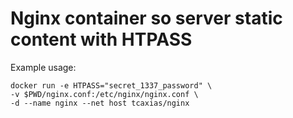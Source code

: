 # Nginx container so server static content with HTPASS

Example usage:

    docker run -e HTPASS="secret_1337_password" \
    -v $PWD/nginx.conf:/etc/nginx/nginx.conf \
    -d --name nginx --net host tcaxias/nginx
